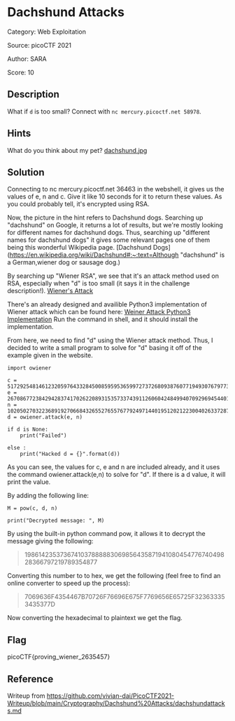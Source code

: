 # Dachshund Attacks

Category: Web Exploitation

Source: picoCTF 2021

Author: SARA

Score: 10

## Description

What if `d` is too small? Connect with `nc mercury.picoctf.net 58978`.

## Hints

What do you think about my pet? [dachshund.jpg](https://mercury.picoctf.net/static/ab42077a6749ec02a166048fe008677c/dachshund.jpg)

## Solution

Connecting to nc mercury.picoctf.net 36463 in the webshell, it gives us the values of e, n and c. Give it like 10 seconds for it to return these values. As you could probably tell, it's encrypted using RSA.

Now, the picture in the hint refers to Dachshund dogs. Searching up "dachshund" on Google, it returns a lot of results, but we're mostly looking for different names for dachshund dogs. Thus, searching up "different names for dachshund dogs" it gives some relevant pages one of them being this wonderful Wikipedia page. [Dachshund Dogs](https://en.wikipedia.org/wiki/Dachshund#:~:text=Although "dachshund" is a German,wiener dog or sausage dog.)

By searching up "Wiener RSA", we see that it's an attack method used on RSA, especially when "d" is too small (it says it in the challenge description!). [Wiener's Attack](https://en.wikipedia.org/wiki/Wiener's_attack)

There's an already designed and availible Python3 implementation of Wiener attack which can be found here: [Weiner Attack Python3 Implementation](https://pypi.org/project/owiener/) Run the command in shell, and it should install the implementation.

From here, we need to find "d" using the Wiener attack method. Thus, I decided to write a small program to solve for "d" basing it off of the example given in the website.

```
import owiener

c = 51729254814612320597643328450085959536599727372680938760771949307679773005615308695648114596258975136775968889388756216401496118257971113771919925769604554578645725822883285841825381936016630539284003180253228150727414300152034618534378132051795168049160397854013369582290350212981743918731826059625571659195
e = 26708677238429428374170262208931535733743911260604248499407092969454401069520229604707421630650361943655516583033522359546446670546154254638564481680864845797555129549483370241281955795119447253220108830835178572671949509316867647933241089013588496517578768012481040939437738400995777121296915356470885241301
n = 102050270322368919270668432655276557677924971440195120212230040263372875358539516722287129116966588442412373177849929844163493405962383401732877189240511737479294203917101072408029656805628085793609392233931279848866908950627490592662932946058562223278970874388262808195065269805169207346022676107536878090839
d = owiener.attack(e, n)

if d is None:
    print("Failed")

else :
    print("Hacked d = {}".format(d))
```

As you can see, the values for c, e and n are included already, and it uses the command owiener.attack(e,n) to solve for "d". If there is a d value, it will print the value.

By adding the following line:

```
M = pow(c, d, n)

print("Decrypted message: ", M)
```

By using the built-in python command pow, it allows it to decrypt the message giving the following:

> 198614235373674103788888306985643587194108045477674049828366797219789354877

Converting this number to to hex, we get the following (feel free to find an online converter to speed up the process):

> 7069636F4354467B70726F76696E675F7769656E65725F323633353435377D

Now converting the hexadecimal to plaintext we get the flag.

## Flag

picoCTF{proving_wiener_2635457}

## Reference

Writeup from https://github.com/vivian-dai/PicoCTF2021-Writeup/blob/main/Cryptography/Dachshund%20Attacks/dachshundattacks.md